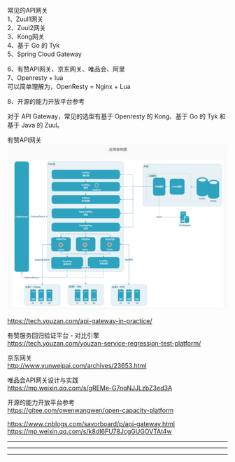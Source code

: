 常见的API网关    
1、Zuul1网关    
2、Zuul2网关    
3、Kong网关    
4、基于 Go 的 Tyk    
5、Spring Cloud Gateway    
    
6、有赞API网关、京东网关、唯品会、阿里    
7、Openresty + lua    
    可以简单理解为，OpenResty = Nginx + Lua
    
    
8、开源的能力开放平台参考    
    
    
对于 API Gateway，常见的选型有基于 Openresty 的 Kong、基于 Go 的 Tyk 和基于 Java 的 Zuul。    



有赞API网关    
![有赞网关结构](images/有赞网关应用架构图.png "ReferencePicture")    
    
https://tech.youzan.com/api-gateway-in-practice/    
    
有赞服务回归验证平台 - 对比引擎    
https://tech.youzan.com/youzan-service-regression-test-platform/    
    
    
    
京东网关    
http://www.yunweipai.com/archives/23653.html    
    
    
    
唯品会API网关设计与实践    
https://mp.weixin.qq.com/s/gREMe-G7nqNJJLzbZ3ed3A    
    
    
    
    
开源的能力开放平台参考    
https://gitee.com/owenwangwen/open-capacity-platform    
    


https://www.cnblogs.com/savorboard/p/api-gateway.html
https://mp.weixin.qq.com/s/k8dI6FU78JcgGUGOVTAt4w  
    
    
---------------------------------------------------------------------------------------------------------------------    
    
    
    
    
---------------------------------------------------------------------------------------------------------------------    
    
    
    
    
    
---------------------------------------------------------------------------------------------------------------------    
    
    
    
